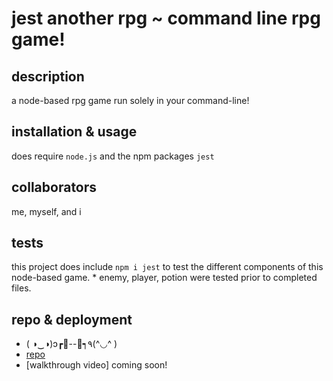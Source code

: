 # jest another rpg ~ command line rpg game!

## description
a node-based rpg game run solely in your command-line! 

## installation & usage
does require `node.js` and the npm packages `jest`

## collaborators
me, myself, and i

## tests
this project does include `npm i jest` to test the different components of this node-based game.
    * enemy, player, potion were tested prior to completed files.

## repo & deployment
* ( ◑‿◑)ɔ┏🍟--🍔┑٩(^◡^ )
* [repo](https://github.com/mlbarre/jest-another-RPG)
* [walkthrough video] coming soon!